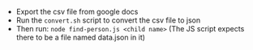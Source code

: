 - Export the csv file from google docs
- Run the `convert.sh` script to convert the csv file to json
- Then run: `node find-person.js <child name>` (The JS script expects there to be a file named data.json in it)
